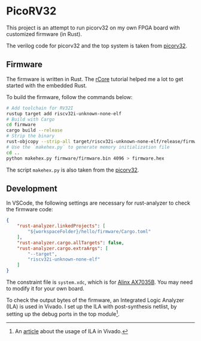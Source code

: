 # PicoRV32

This project is an attempt to run picorv32 on my own FPGA board with customized
firmware (in Rust).

The verilog code for picorv32 and the top system is taken from [picorv32](https://github.com/YosysHQ/picorv32).

## Firmware

The firmware is written in Rust. The [rCore](https://rcore-os.cn/rCore-Tutorial-Book-v3/) tutorial helped me a lot to get started with the embedded Rust.

To build the firmware, follow the commands below:

```bash
# Add toolchain for RV32I
rustup target add riscv32i-unknown-none-elf
# Build with Cargo
cd firmware
cargo build --release
# Strip the binary
rust-objcopy --strip-all target/riscv32i-unknown-none-elf/release/firmware -O binary firmware.bin
# Use the `makehex.py` to generate memory initialization file
cd ..
python makehex.py firmware/firmware.bin 4096 > firmware.hex
```

The script `makehex.py` is also taken from the [picorv32](https://github.com/YosysHQ/picorv32).

## Development

In VSCode, the following settings are necessary for rust-analyzer to check the firmware code:

```json
{
    "rust-analyzer.linkedProjects": [
        "${workspaceFolder}/hello/firmware/Cargo.toml"
    ],
    "rust-analyzer.cargo.allTargets": false,
    "rust-analyzer.cargo.extraArgs": [
        "--target",
        "riscv32i-unknown-none-elf"
    ]
}
```

The constraint file is `system.xdc`, which is for [Alinx AX7035B](https://www.en.alinx.com/Product/FPGA-Development-Boards/Artix-7/AX7035B.html). You may need to modify it for your own board.

To check the output bytes of the firmware, an Integrated Logic Analyzer (ILA) is used in Vivado. I
set up the ILA with post-synthesis netlist, by setting up the debug ports in the top module[^1].

[^1]: An [article](https://www.cnblogs.com/WenGalois123/p/16565305.html) about the usage of ILA in Vivado.
